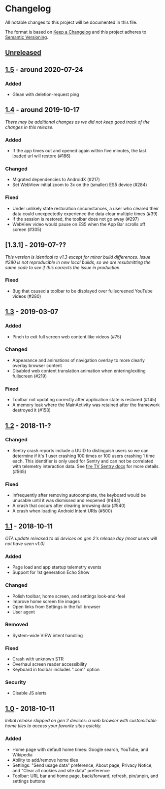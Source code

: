 # Changelog
All notable changes to this project will be documented in this file.

The format is based on [Keep a Changelog](http://keepachangelog.com/en/1.0.0/)
and this project adheres to [Semantic Versioning](http://semver.org/spec/v2.0.0.html).

## [Unreleased]

## [1.5] - around 2020-07-24
### Added
- Glean with deletion-request ping

## [1.4] - around 2019-10-17
_There may be additional changes as we did not keep good track of the changes
in this release._

### Added
- If the app times out and opened again within five minutes, the last loaded url will restore (#186)

### Changed
- Migrated dependencies to AndroidX (#217)
- Set WebView initial zoom to 3x on the (smaller) ES5 device (#284)

### Fixed
- Under unlikely state restoration circumstances, a user who cleared their data could unexpectedly experience the data clear multiple times (#39)
- If the session is restored, the toolbar does not go away (#297)
- WebView video would pause on ES5 when the App Bar scrolls off screen (#305)

## [1.3.1] - 2019-07-??
*This version is identical to v1.3 except for minor build differences. Issue #280 is not reproducible in new local builds, so we are resubmitting the same code to see if this corrects the issue in production.*

### Fixed
- Bug that caused a toolbar to be displayed over fullscreened YouTube videos (#280)

## [1.3] - 2019-03-07
### Added
- Pinch to exit full screen web content like videos (#75)

### Changed
- Appearance and animations of navigation overlay to more clearly overlay browser content
- Disabled web content translation animation when entering/exiting fullscreen (#219)

### Fixed
- Toolbar not updating correctly after application state is restored (#145)
- A memory leak where the MainActivity was retained after the framework destroyed it (#153)

## [1.2] - 2018-11-?
### Changed
- Sentry crash reports include a UUID to distinguish users so we can determine if it's 1 user crashing 100 times or 100 users crashing 1 time each. This identifier is only used for Sentry and can not be correlated with telemetry interaction data. See [fire TV Sentry docs](https://github.com/mozilla-mobile/firefox-tv/wiki/Crash-reporting-with-Sentry) for more details. (#565)

### Fixed
- Infrequently after removing autocomplete, the keyboard would be unusable until it was dismissed and reopened (#484)
- A crash that occurs after clearing browsing data (#540)
- A crash when loading Android Intent URIs (#500)

## [1.1] - 2018-10-11
*OTA update released to all devices on gen 2's release day (most users will not have seen v1.0)*

### Added
- Page load and app startup telemetry events
- Support for 1st generation Echo Show

### Changed
- Polish toolbar, home screen, and settings look-and-feel
- Improve home screen tile images
- Open links from Settings in the full browser
- User agent

### Removed
- System-wide VIEW intent handling

### Fixed
- Crash with unknown STR
- Overhaul screen reader accessibility
- Keyboard in toolbar includes ".com" option

### Security
- Disable JS alerts

## [1.0] - 2018-10-11
*Initial release shipped on gen 2 devices: a web browser with customizable home tiles to access your favorite sites quickly.*

### Added
- Home page with default home times: Google search, YouTube, and Wikipedia
- Ability to add/remove home tiles
- Settings: "Send usage data" preference, About page, Privacy Notice, and "Clear all cookies and site data" preference
- Toolbar: URL bar and home page, back/forward, refresh, pin/unpin, and settings buttons

[Unreleased]: https://github.com/.../compare/v1.5...HEAD
[1.5]: https://github.com/.../compare/v1.4...v1.5
[1.4]: https://github.com/.../compare/v1.3...v1.4
[1.3]: https://github.com/.../compare/v1.2...v1.3
[1.2]: https://github.com/.../compare/v1.1...v1.2
[1.1]: https://github.com/.../compare/v1.0...v1.1
[1.0]: https://github.com/.../compare/06778075...v1.0
